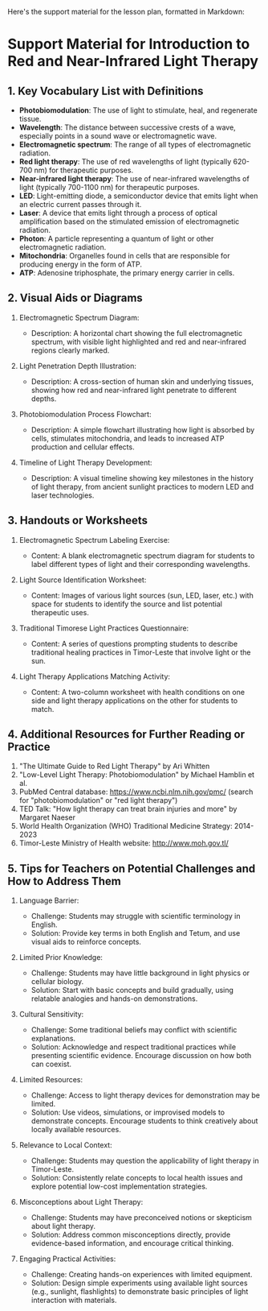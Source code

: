 Here's the support material for the lesson plan, formatted in Markdown:

# Support Material for Introduction to Red and Near-Infrared Light Therapy

## 1. Key Vocabulary List with Definitions

- **Photobiomodulation**: The use of light to stimulate, heal, and regenerate tissue.
- **Wavelength**: The distance between successive crests of a wave, especially points in a sound wave or electromagnetic wave.
- **Electromagnetic spectrum**: The range of all types of electromagnetic radiation.
- **Red light therapy**: The use of red wavelengths of light (typically 620-700 nm) for therapeutic purposes.
- **Near-infrared light therapy**: The use of near-infrared wavelengths of light (typically 700-1100 nm) for therapeutic purposes.
- **LED**: Light-emitting diode, a semiconductor device that emits light when an electric current passes through it.
- **Laser**: A device that emits light through a process of optical amplification based on the stimulated emission of electromagnetic radiation.
- **Photon**: A particle representing a quantum of light or other electromagnetic radiation.
- **Mitochondria**: Organelles found in cells that are responsible for producing energy in the form of ATP.
- **ATP**: Adenosine triphosphate, the primary energy carrier in cells.

## 2. Visual Aids or Diagrams

1. Electromagnetic Spectrum Diagram:
   - Description: A horizontal chart showing the full electromagnetic spectrum, with visible light highlighted and red and near-infrared regions clearly marked.

2. Light Penetration Depth Illustration:
   - Description: A cross-section of human skin and underlying tissues, showing how red and near-infrared light penetrate to different depths.

3. Photobiomodulation Process Flowchart:
   - Description: A simple flowchart illustrating how light is absorbed by cells, stimulates mitochondria, and leads to increased ATP production and cellular effects.

4. Timeline of Light Therapy Development:
   - Description: A visual timeline showing key milestones in the history of light therapy, from ancient sunlight practices to modern LED and laser technologies.

## 3. Handouts or Worksheets

1. Electromagnetic Spectrum Labeling Exercise:
   - Content: A blank electromagnetic spectrum diagram for students to label different types of light and their corresponding wavelengths.

2. Light Source Identification Worksheet:
   - Content: Images of various light sources (sun, LED, laser, etc.) with space for students to identify the source and list potential therapeutic uses.

3. Traditional Timorese Light Practices Questionnaire:
   - Content: A series of questions prompting students to describe traditional healing practices in Timor-Leste that involve light or the sun.

4. Light Therapy Applications Matching Activity:
   - Content: A two-column worksheet with health conditions on one side and light therapy applications on the other for students to match.

## 4. Additional Resources for Further Reading or Practice

1. "The Ultimate Guide to Red Light Therapy" by Ari Whitten
2. "Low-Level Light Therapy: Photobiomodulation" by Michael Hamblin et al.
3. PubMed Central database: https://www.ncbi.nlm.nih.gov/pmc/ (search for "photobiomodulation" or "red light therapy")
4. TED Talk: "How light therapy can treat brain injuries and more" by Margaret Naeser
5. World Health Organization (WHO) Traditional Medicine Strategy: 2014-2023
6. Timor-Leste Ministry of Health website: http://www.moh.gov.tl/

## 5. Tips for Teachers on Potential Challenges and How to Address Them

1. Language Barrier:
   - Challenge: Students may struggle with scientific terminology in English.
   - Solution: Provide key terms in both English and Tetum, and use visual aids to reinforce concepts.

2. Limited Prior Knowledge:
   - Challenge: Students may have little background in light physics or cellular biology.
   - Solution: Start with basic concepts and build gradually, using relatable analogies and hands-on demonstrations.

3. Cultural Sensitivity:
   - Challenge: Some traditional beliefs may conflict with scientific explanations.
   - Solution: Acknowledge and respect traditional practices while presenting scientific evidence. Encourage discussion on how both can coexist.

4. Limited Resources:
   - Challenge: Access to light therapy devices for demonstration may be limited.
   - Solution: Use videos, simulations, or improvised models to demonstrate concepts. Encourage students to think creatively about locally available resources.

5. Relevance to Local Context:
   - Challenge: Students may question the applicability of light therapy in Timor-Leste.
   - Solution: Consistently relate concepts to local health issues and explore potential low-cost implementation strategies.

6. Misconceptions about Light Therapy:
   - Challenge: Students may have preconceived notions or skepticism about light therapy.
   - Solution: Address common misconceptions directly, provide evidence-based information, and encourage critical thinking.

7. Engaging Practical Activities:
   - Challenge: Creating hands-on experiences with limited equipment.
   - Solution: Design simple experiments using available light sources (e.g., sunlight, flashlights) to demonstrate basic principles of light interaction with materials.